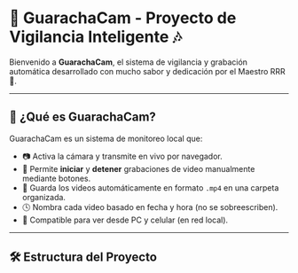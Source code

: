 # 📸 GuarachaCam - Proyecto de Vigilancia Inteligente 🎶

Bienvenido a **GuarachaCam**, el sistema de vigilancia y grabación automática desarrollado con mucho sabor y dedicación por el Maestro RRR 🎺.

---

## 🚀 ¿Qué es GuarachaCam?

GuarachaCam es un sistema de monitoreo local que:

- 📷 Activa la cámara y transmite en vivo por navegador.
- 🎥 Permite **iniciar** y **detener** grabaciones de video manualmente mediante botones.
- 💾 Guarda los videos automáticamente en formato `.mp4` en una carpeta organizada.
- 🕓 Nombra cada video basado en fecha y hora (no se sobreescriben).
- 📱 Compatible para ver desde PC y celular (en red local).

---

## 🛠️ Estructura del Proyecto


